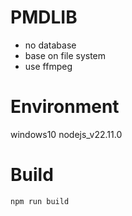 # PMDLIB

- no database 
- base on file system
- use ffmpeg

# Environment

windows10 nodejs_v22.11.0

# Build
```bat
npm run build
```
